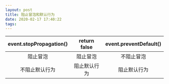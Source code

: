```yaml
---
layout: post
title: 阻止冒泡和默认行为
date: 2020-02-17 17:40:22
tags:
---
```


| event.stopPropagation() | return false | event.preventDefault() |
|:-----------------------:|:------------:|:----------------------:|
|        阻止冒泡         |   阻止冒泡   |       不阻止冒泡       |
|     不阻止默认行为      | 阻止默认行为 |      阻止默认行为      |